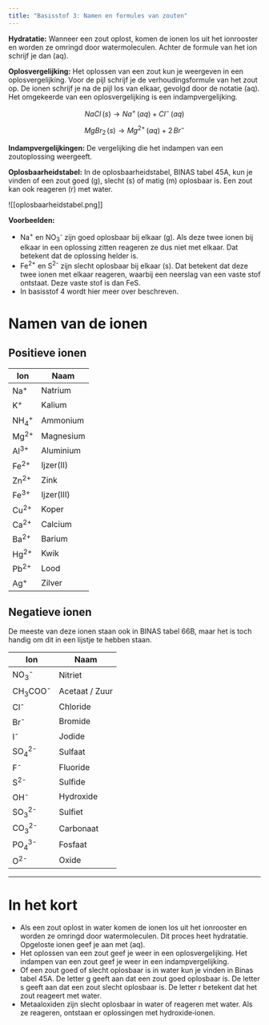 ```yaml
---
title: "Basisstof 3: Namen en formules van zouten"
---
```

**Hydratatie:** Wanneer een zout oplost, komen de ionen los uit het ionrooster en worden ze omringd door watermoleculen. Achter de formule van het ion schrijf je dan (aq).

**Oplosvergelijking:** Het oplossen van een zout kun je weergeven in een oplosvergelijking. Voor de pijl schrijf je de verhoudingsformule van het zout op. De ionen schrijf je na de pijl los van elkaar, gevolgd door de notatie (aq). Het omgekeerde van een oplosvergelijking is een indampvergelijking.

$$
NaCl\,(s) \rightarrow Na^{+}\,(aq)+Cl^{-}\,(aq)
$$

$$
MgBr_{2}\,(s) \rightarrow Mg^{2+}\,(aq) + 2\,Br^{-}
$$

**Indampvergelijkingen:** De vergelijking die het indampen van een zoutoplossing weergeeft.

**Oplosbaarheidstabel:** In de oplosbaarheidstabel, BINAS tabel 45A, kun je vinden of een zout goed (g), slecht (s) of matig (m) oplosbaar is. Een zout kan ook reageren (r) met water.

![[oplosbaarheidstabel.png]]

**Voorbeelden:**
- Na<sup>+</sup> en NO<sub>3</sub><sup>-</sup> zijn goed oplosbaar bij elkaar (g). Als deze twee ionen bij elkaar in een oplossing zitten reageren ze dus niet met elkaar. Dat betekent dat de oplossing helder is.
- Fe<sup>2+</sup> en S<sup>2-</sup> zijn slecht oplosbaar bij elkaar (s). Dat betekent dat deze twee ionen met elkaar reageren, waarbij een neerslag van een vaste stof ontstaat. Deze vaste stof is dan FeS.
- In basisstof 4 wordt hier meer over beschreven.

# Namen van de ionen
## Positieve ionen

| Ion                        | Naam       |
| -------------------------- | ---------- |
| Na<sup>+</sup>             | Natrium    |
| K<sup>+</sup>              | Kalium     |
| NH<sub>4</sub><sup>+</sup> | Ammonium   |
| Mg<sup>2+</sup>            | Magnesium  |
| Al<sup>3+</sup>            | Aluminium  |
| Fe<sup>2+</sup>            | Ijzer(II)  |
| Zn<sup>2+</sup>            | Zink       |
| Fe<sup>3+</sup>            | Ijzer(III) |
| Cu<sup>2+</sup>            | Koper      |
| Ca<sup>2+</sup>            | Calcium    |
| Ba<sup>2+</sup>            | Barium     |
| Hg<sup>2+</sup>            | Kwik       |
| Pb<sup>2+</sup>            | Lood       |
| Ag<sup>+</sup>             | Zilver     |
## Negatieve ionen
De meeste van deze ionen staan ook in BINAS tabel 66B, maar het is toch handig om dit in een lijstje te hebben staan.

| Ion                           | Naam           |
| ----------------------------- | -------------- |
| NO<sub>3</sub><sup>-</sup>    | Nitriet        |
| CH<sub>3</sub>COO<sup>-</sup> | Acetaat / Zuur |
| Cl<sup>-</sup>                | Chloride       |
| Br<sup>-</sup>                | Bromide        |
| I<sup>-</sup>                 | Jodide         |
| SO<sub>4</sub><sup>2-</sup>   | Sulfaat        |
| F<sup>-</sup>                 | Fluoride       |
| S<sup>2-</sup>                | Sulfide        |
| OH<sup>-</sup>                | Hydroxide      |
| SO<sub>3</sub><sup>2-</sup>   | Sulfiet        |
| CO<sub>3</sub><sup>2-</sup>   | Carbonaat      |
| PO<sub>4</sub><sup>3-</sup>   | Fosfaat        |
| O<sup>2-</sup>                | Oxide          |

---
# In het kort
- Als een zout oplost in water komen de ionen los uit het ionrooster en worden ze omringd door watermoleculen. Dit proces heet hydratatie. Opgeloste ionen geef je aan met (aq).
- Het oplossen van een zout geef je weer in een oplosvergelijking. Het indampen van een zout geef je weer in een indampvergelijking.
- Of een zout goed of slecht oplosbaar is in water kun je vinden in Binas tabel 45A. De letter g geeft aan dat een zout goed oplosbaar is. De letter s geeft aan dat een zout slecht oplosbaar is. De letter r betekent dat het zout reageert met water.
- Metaaloxiden zijn slecht oplosbaar in water of reageren met water. Als ze reageren, ontstaan er oplossingen met hydroxide‑ionen.